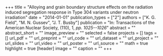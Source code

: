 +++
title = "Alloying and grain boundary structure effects on the radiation induced segregation response in Type 304 variants under neutron irradiation"
date = "2014-01-01"
publication_types = ["2"]
authors = ["K. G. Field", "M. N. Gussev", "J. T. Busby"]
publication = "In: Transactions of the American Nuclear Society, (110), 1, _pp. 1025--1026_"
abstract = ""
abstract_short = ""
image_preview = ""
selected = false
projects = []
tags = []
url_pdf = ""
url_preprint = ""
url_code = ""
url_dataset = ""
url_project = ""
url_slides = ""
url_video = ""
url_poster = ""
url_source = ""
math = true
highlight = true
[header]
image = ""
caption = ""
+++
